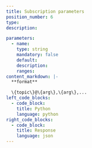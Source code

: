 ```yaml
---
title: Subscription parameters
position_number: 6
type:
description:

parameters:
  - name:
    type: string
    mandatory: false
    default:
    description:
    ranges:
content_markdown: |-
  **format**

  \{topic\}@\{arg\},\{arg\},...
left_code_blocks:
  - code_block:
    title: Python
    language: python
right_code_blocks:
  - code_block:
    title: Response
    language: json
---
```

